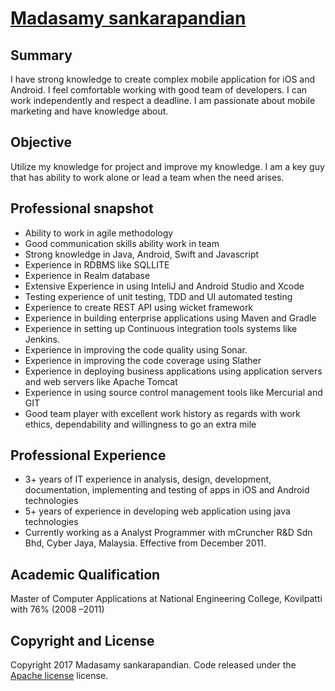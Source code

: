 # [Madasamy sankarapandian](http://swotge.github.io/) 


## Summary

 I have strong knowledge to create complex mobile application for iOS and Android. I feel comfortable working with good team of developers. I can work independently and respect a deadline. I am passionate about mobile marketing and have knowledge about.


## Objective

 Utilize my knowledge for project and improve my knowledge. I am a key guy that has ability to work alone or lead a team when the need arises.

## Professional snapshot

  * Ability to work in agile methodology
  * Good communication skills ability work in team
  * Strong knowledge in Java, Android, Swift and Javascript
  * Experience in RDBMS like SQLLITE
  * Experience in Realm database
  * Extensive Experience in using InteliJ and Android Studio and Xcode
  * Testing experience of unit testing, TDD and UI automated testing
  * Experience to create REST API using wicket framework
  * Experience in building enterprise applications using Maven and Gradle
  * Experience in setting up Continuous integration tools systems like Jenkins.
  * Experience in improving the code quality using Sonar.
  * Experience in improving the code coverage using Slather
  * Experience in deploying business applications using application servers and web servers like Apache Tomcat
  * Experience in using source control management tools like Mercurial and GIT
  * Good team player with excellent work history as regards with work ethics, dependability and willingness to go an extra mile
  
  
## Professional Experience

 * 3+ years of IT experience in analysis, design, development, documentation, implementing and testing of apps in iOS and    Android technologies
 * 5+ years of experience in developing web application using java technologies
 * Currently working as a Analyst Programmer with mCruncher R&D Sdn Bhd, Cyber Jaya, Malaysia. Effective from December 2011.
 
## Academic Qualification

  Master of Computer Applications at National Engineering College, Kovilpatti with 76% (2008 –2011)
 
## Copyright and License

Copyright 2017 Madasamy sankarapandian. Code released under the [Apache license](https://github.com/swotge/swotge.github.io/blob/master/LICENSE) license.
